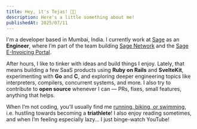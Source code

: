 ```yaml
---
title: Hey, it's Tejas! 👋🏾
description: Here's a little something about me!
publishedAt: 2025/07/11
---
```


I'm a developer based in Mumbai, India. I currently work at [Sage](https://www.sage.com) as an **Engineer**,
where I’m part of the team building [Sage Network](https://www.sage.com/en-us/sage-network/) and the [Sage E-Invoicing Portal](https://www.sage.com/en-gb/sage-network/e-invoicing/).

After hours, I like to tinker with ideas and build things I enjoy.
Lately, that means building a few SaaS products using **Ruby on Rails** and **SvelteKit**,
experimenting with **Go** and **C**, and exploring deeper engineering topics like interpreters, compilers, concurrent systems, and more.
I also try to contribute to **open source** whenever I can — PRs, fixes, small features, anything that helps.

When I’m not coding, you’ll usually find me [running, biking, or swimming](https://www.strava.com/athletes/110074637),
i.e. hustling towards becoming a **triathlete**! I also enjoy reading sometimes, and when I’m feeling especially lazy... I just binge-watch YouTube!
